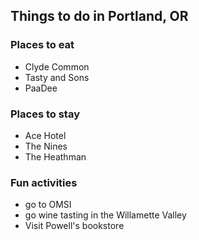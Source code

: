 ## Things to do in Portland, OR

### Places to eat
- Clyde Common
- Tasty and Sons
- PaaDee

### Places to stay
- Ace Hotel
- The Nines
- The Heathman

### Fun activities
- go to OMSI
- go wine tasting in the Willamette Valley
- Visit Powell's bookstore
